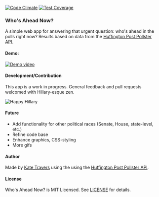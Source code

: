 [![Code Climate](https://codeclimate.com/github/ktravers/whos-ahead-now/badges/gpa.svg)](https://codeclimate.com/github/ktravers/whos-ahead-now) [![Test Coverage](https://codeclimate.com/github/ktravers/whos-ahead-now/badges/coverage.svg)](https://codeclimate.com/github/ktravers/whos-ahead-now)

### Who's Ahead Now?

A simple web app for answering that urgent question: who's ahead in the polls right now? 
Results based on data from the [Huffington Post Pollster API](http://elections.huffingtonpost.com/pollster/api).

#### Demo:

[![Demo video](https://36.media.tumblr.com/90c613e656261281bdd1603fb0a108c3/tumblr_nla1mdwnGl1qa896vo1_r1_500.png)](https://www.youtube.com/embed/klmGCsparFQ)

#### Development/Contribution

This app is a work in progress. General feedback and pull requests welcomed with Hillary-esque zen.

![Happy Hillary](http://38.media.tumblr.com/tumblr_m46rufsN9r1r3whbto1_500.gif "Happy Hillary gif")

#### Future

- Add functionality for other political races (Senate, House, state-level, etc.)
- Refine code base
- Enhance graphics, CSS-styling
- More gifs

#### Author

Made by [Kate Travers](http://kate-travers.com) using the using the [Huffington Post Pollster API](http://elections.huffingtonpost.com/pollster/api).

#### License

Who's Ahead Now? is MIT Licensed. See [LICENSE](https://github.com/ktravers/whos-ahead-now/blob/master/LICENSE) for details.

